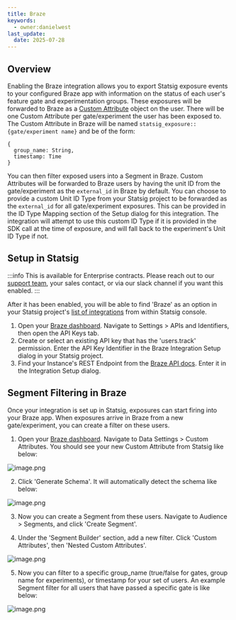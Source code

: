 ```yaml
---
title: Braze
keywords:
  - owner:danielwest
last_update:
  date: 2025-07-28
---
```


## Overview

Enabling the Braze integration allows you to export Statsig exposure events to your configured Braze app with information on the status of each user's feature gate and experimentation groups. These exposures will be forwarded to Braze as a [Custom Attribute](https://www.braze.com/docs/user_guide/data/custom_data/custom_attributes) object on the user. There will be one Custom Attribute per gate/experiment the user has been exposed to. The Custom Attribute in Braze will be named `statsig_exposure::{gate/experiment name}` and be of the form:

```
{
  group_name: String,
  timestamp: Time
}
```

You can then filter exposed users into a Segment in Braze. Custom Attributes will be forwarded to Braze users by having the unit ID from the gate/experiment as the `external_id` in Braze by default. You can choose to provide a custom Unit ID Type from your Statsig project to be forwarded as the `external_id` for all gate/experiment exposures. This can be provided in the ID Type Mapping section of the Setup dialog for this integration. The integration will attempt to use this custom ID Type if it is provided in the SDK call at the time of exposure, and will fall back to the experiment's Unit ID Type if not.

## Setup in Statsig

:::info
This is available for Enterprise contracts. Please reach out to our [support team](mailto:support@statsig.com), your sales contact, or via our slack channel if you want this enabled.
:::

After it has been enabled, you will be able to find 'Braze' as an option in your Statsig project's [list of integrations](https://console.statsig.com/integrations) from within Statsig console.

1. Open your [Braze dashboard](https://dashboard.braze.com/). Navigate to Settings > APIs and Identifiers, then open the API Keys tab.
2. Create or select an existing API key that has the 'users.track' permission. Enter the API Key Identifier in the Braze Integration Setup dialog in your Statsig project.
3. Find your Instance's REST Endpoint from the [Braze API docs](https://www.braze.com/docs/api/basics/#api-definitions/). Enter it in the Integration Setup dialog.

## Segment Filtering in Braze

Once your integration is set up in Statsig, exposures can start firing into your Braze app. When exposures arrive in Braze from a new gate/experiment, you can create a filter on these users.

1. Open your [Braze dashboard](https://dashboard.braze.com/). Navigate to Data Settings > Custom Attributes. You should see your new Custom Attribute from Statsig like below:

![image.png](https://graphite-user-uploaded-assets-prod.s3.amazonaws.com/qQgXOng6fMO38nDCoRsE/9b09c6b2-b230-499a-a303-29bfe254c6bd.png)

2. Click 'Generate Schema'. It will automatically detect the schema like below:

![image.png](https://graphite-user-uploaded-assets-prod.s3.amazonaws.com/qQgXOng6fMO38nDCoRsE/f6545fc7-e328-44af-8f32-700d442c7869.png)

3. Now you can create a Segment from these users. Navigate to Audience > Segments, and click 'Create Segment'.

4. Under the 'Segment Builder' section, add a new filter. Click 'Custom Attributes', then 'Nested Custom Attributes'.

![image.png](https://graphite-user-uploaded-assets-prod.s3.amazonaws.com/qQgXOng6fMO38nDCoRsE/d0257d44-793c-4ceb-b81e-4a0d58019ff0.png)

5. Now you can filter to a specific group_name (true/false for gates, group name for experiments), or timestamp for your set of users. An example Segment filter for all users that have passed a specific gate is like below:

![image.png](https://graphite-user-uploaded-assets-prod.s3.amazonaws.com/qQgXOng6fMO38nDCoRsE/20d71870-98bf-47b0-aa8d-e0aed4d7a2df.png)
